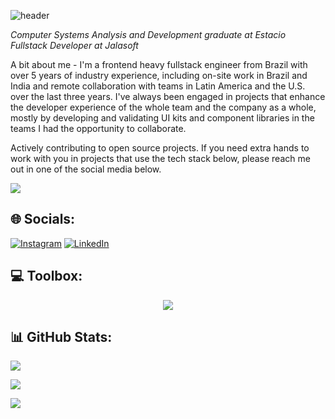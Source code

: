 ![header](https://capsule-render.vercel.app/api?type=waving&height=300&color=0:0c1014,100:599cab&text=✌️Hey,%20Jonathas%20here!&descAlign=26&fontAlign=35&textBg=false&descAlignY=60&fontSize=48&fontAlignY=48&desc=Welcome%20to%20my%20profile&reversal=true&section=header&fontColor=fff)


<em>Computer Systems Analysis and Development graduate at Estacio</br>
Fullstack Developer at Jalasoft</em></p>

<p>A bit about me - I'm a frontend heavy fullstack engineer from Brazil with over 5 years of industry experience, including on-site work in Brazil and India and remote collaboration with teams in Latin America and the U.S. over the last three years. I've always been engaged in projects that enhance the developer experience of the whole team and the company as a whole, mostly by developing and validating UI kits and component libraries in the teams I had the opportunity to collaborate.</p>
<p>Actively contributing to open source projects. If you need extra hands to work with you in projects that use the tech stack below, please reach me out in one of the social media below.</p>

[![](https://visitcount.itsvg.in/api?id=jonathas3c&label=Profile%20Views&color=3&icon=6&pretty=true)](https://visitcount.itsvg.in)

## 🌐 Socials:
[![Instagram](https://skillicons.dev/icons?i=instagram)](https://instagram.com/jonathasgermano) [![LinkedIn](https://skillicons.dev/icons?i=linkedin)](https://linkedin.com/in/jonathasgermano) 

## 💻 Toolbox:
<p align="center">
  <a href="https://jonathas.dev">
    <img src="https://skillicons.dev/icons?i=react,redux,typescript,cs,dotnet,html,graphql,js,css,nextjs,java,npm,prisma,postgres,mongodb,sass,styledcomponents,spring,tailwind,angular,supabase,ps,figma,express,nodejs,powershell,docker,githubactions,prometheus,grafana" />
  </a>
</p>


## 📊 GitHub Stats:

![](https://github-readme-activity-graph.vercel.app/graph?username=jonathas3c&custom_title=🚀%20Jonathas'%20commit%20history&bg_color=0c1014&color=83b3b1&title_color=599cab&line=2aa788&outline=10&point=2aa788&radius=8&height=420)

![](https://github-readme-streak-stats.herokuapp.com?user=jonathas3c&theme=gotham&border_radius=8&exclude_days=Sun%2CSat&card_width=533)

![](https://github-readme-stats.vercel.app/api/top-langs/?username=jonathas3c&theme=gotham&hide_border=false&include_all_commits=true&count_private=true&layout=compact)
